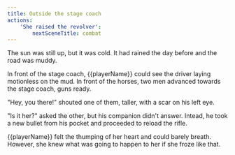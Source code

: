 ```yaml
---
title: Outside the stage coach
actions:
    'She raised the revolver':
        nextSceneTitle: combat
---
```


The sun was still up, but it was cold. It had rained the day before and the road was muddy.

In front of the stage coach, {{playerName}} could see the driver laying motionless on the mud. In front of the horses, two men advanced towards the stage coach, guns ready.

"Hey, you there!" shouted one of them, taller, with a scar on his left eye.

"Is it her?" asked the other, but his companion didn't answer. Intead, he took a new bullet from his pocket and proceeded to reload the rifle.

{{playerName}} felt the thumping of her heart and could barely breath. However, she knew what was going to happen to her if she froze like that.
